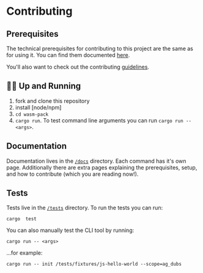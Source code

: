 # Contributing

## Prerequisites

The technical prerequisites for contributing to this project are the same as for
using it. You can find them documented [here][1].

You'll also want to check out the contributing [guidelines].

[1]: docs/prerequisites.md
[guidelines]: CONTRIBUTING.md

## 🏃‍♀️ Up and Running

1. fork and clone this repository
2. install [node/npm]
2. `cd wasm-pack`
3. `cargo run`. To test command line arguments you can run `cargo run -- <args>`.

## Documentation

Documentation lives in the [`/docs`](docs) directory. Each command has it's own page.
Additionally there are extra pages explaining the prerequisites, setup, and how to 
contribute (which you are reading now!).

## Tests

Tests live in the [`/tests`](tests) directory. To run the tests you can run:

```
cargo  test
```

You can also manually test the CLI tool by running:

```
cargo run -- <args>
```

...for example:

```
cargo run -- init /tests/fixtures/js-hello-world --scope=ag_dubs
```
